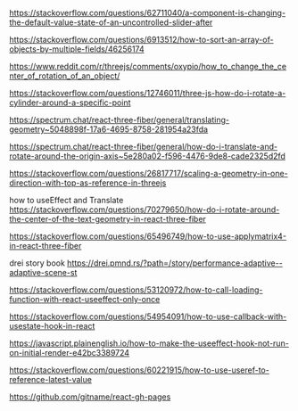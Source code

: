 https://stackoverflow.com/questions/62711040/a-component-is-changing-the-default-value-state-of-an-uncontrolled-slider-after

https://stackoverflow.com/questions/6913512/how-to-sort-an-array-of-objects-by-multiple-fields/46256174

https://www.reddit.com/r/threejs/comments/oxypio/how_to_change_the_center_of_rotation_of_an_object/

https://stackoverflow.com/questions/12746011/three-js-how-do-i-rotate-a-cylinder-around-a-specific-point

https://spectrum.chat/react-three-fiber/general/translating-geometry~5048898f-17a6-4695-8758-281954a23fda

https://spectrum.chat/react-three-fiber/general/how-do-i-translate-and-rotate-around-the-origin-axis~5e280a02-f596-4476-9de8-cade2325d2fd

https://stackoverflow.com/questions/26817717/scaling-a-geometry-in-one-direction-with-top-as-reference-in-threejs

how to useEffect and Translate
https://stackoverflow.com/questions/70279650/how-do-i-rotate-around-the-center-of-the-text-geometry-in-react-three-fiber

https://stackoverflow.com/questions/65496749/how-to-use-applymatrix4-in-react-three-fiber

drei story book
https://drei.pmnd.rs/?path=/story/performance-adaptive--adaptive-scene-st


https://stackoverflow.com/questions/53120972/how-to-call-loading-function-with-react-useeffect-only-once

https://stackoverflow.com/questions/54954091/how-to-use-callback-with-usestate-hook-in-react


https://javascript.plainenglish.io/how-to-make-the-useeffect-hook-not-run-on-initial-render-e42bc3389724


https://stackoverflow.com/questions/60221915/how-to-use-useref-to-reference-latest-value


https://github.com/gitname/react-gh-pages


